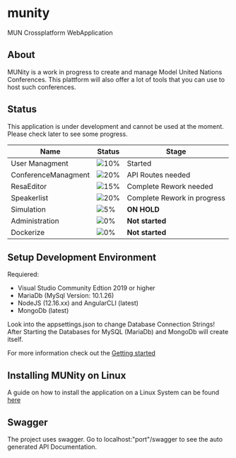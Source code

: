 # munity
MUN Crossplatform WebApplication

## About
MUNity is a work in progress to create and manage Model United Nations Conferences.
This plattform will also offer a lot of tools that you can use to host such conferences.

## Status
This application is under development and cannot be used at the moment. Please check later to see some progress.

| Name | Status | Stage |
|------|--------|-------|
| User Managment | ![10%](https://progress-bar.dev/10) | Started |
| ConferenceManagment | ![20%](https://progress-bar.dev/20) | API Routes needed |
| ResaEditor | ![15%](https://progress-bar.dev/15) | Complete Rework needed |
| Speakerlist | ![20%](https://progress-bar.dev/20) | Complete Rework in progress |
| Simulation | ![5%](https://progress-bar.dev/5) | __ON HOLD__ |
| Administration | ![0%](https://progress-bar.dev/0) | __Not started__ |
| Dockerize | ![0%](https://progress-bar.dev/0) | __Not started__ |

## Setup Development Environment
Requiered: 
* Visual Studio Community Edtion 2019 or higher
* MariaDb (MySql Version: 10.1.26)
* NodeJS (12.16.xx) and AngularCLI (latest)
* MongoDb (latest) 

Look into the appsettings.json to change Database Connection Strings!
After Starting the Databases for MySQL (MariaDb) and MongoDb will create itself.

For more information check out the [Getting started](Documentation/GettingStarted.md)

## Installing MUNity on Linux

A guide on how to install the application on a Linux System can 
be found [here](Documentation/installation.md)

## Swagger

The project uses swagger. Go to localhost:"port"/swagger to see the auto generated API Documentation.


